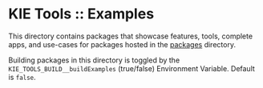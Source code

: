 # KIE Tools :: Examples

This directory contains packages that showcase features, tools, complete apps, and use-cases for packages hosted in the [packages](../packages) directory.

Building packages in this directory is toggled by the `KIE_TOOLS_BUILD__buildExamples` (true/false) Environment Variable. Default is `false`.

